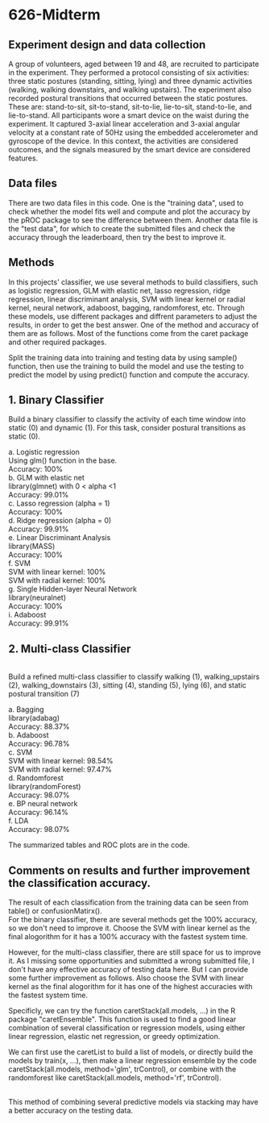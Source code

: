 # 626-Midterm

## Experiment design and data collection

A group of volunteers, aged between 19 and 48, are recruited to participate in the experiment. They performed a protocol consisting of six activities: three static postures (standing, sitting, lying) and three dynamic activities (walking, walking downstairs, and walking upstairs). The experiment also recorded postural transitions that occurred between the static postures. These are: stand-to-sit, sit-to-stand, sit-to-lie, lie-to-sit, stand-to-lie, and lie-to-stand. All participants wore a smart device on the waist during the experiment. It captured 3-axial linear acceleration and 3-axial angular velocity at a constant rate of 50Hz using the embedded accelerometer and gyroscope of the device. In this context, the activities are considered outcomes, and the signals measured by the smart device are considered features. 

## Data files 

There are two data files in this code. One is the "training data", used to check whether the model fits well and compute and plot the accuracy by the pROC package to see the difference between them. Another data file is the "test data", for which to create the submitted files and check the accuracy through the leaderboard, then try the best to improve it. 

## Methods
In this projects' classifier, we use several methods to build classifiers, such as logistic regression, GLM with elastic net, lasso regression, ridge regression, linear discriminant analysis, SVM with linear kernel or radial kernel, neural network, adaboost, bagging, randomforest, etc. Through these models, use different packages and diffrent parameters to adjust the results, in order to get the best answer. One of the method and accuracy of them are as follows. Most of the functions come from the caret package and other required packages.
<br/>

Split the training data into training and testing data by using sample() function, then use the training to build the model and use the testing to predict the model by using predict() function and compute the accuracy.

## 1. Binary Classifier
Build a binary classifier to classify the activity of each time window into static (0) and dynamic (1). For this task, consider postural transitions as static (0).
<br/>

a. Logistic regression 
<br/>
Using glm() function in the base.
<br/>
Accuracy: 100%
<br/>
b.  GLM with elastic net
<br/>
library(glmnet) with 0 < alpha <1
<br/>
Accuracy: 99.01%
<br/>
c. Lasso regression (alpha = 1)
<br/>
Accuracy: 100%
<br/>
d. Ridge regression (alpha = 0)
<br/>
Accuracy: 99.91%
<br/>
e. Linear Discriminant Analysis
<br/>
library(MASS)
<br/>
Accuracy: 100%
<br/>
f. SVM
<br/>
SVM with linear kernel: 100%
<br/>
SVM with radial kernel: 100%
<br/>
g. Single Hidden-layer Neural Network
<br/>
library(neuralnet)
<br/>
Accuracy: 100%
<br/>
i. Adaboost
<br/>
Accuracy:  99.91%
<br/>

## 2. Multi-class Classifier
<br/>
Build a refined multi-class classifier to classify walking (1), walking_upstairs (2), walking_downstairs (3), sitting (4), standing (5), lying (6), and static postural transition (7)
<br/>

a. Bagging
<br/>
library(adabag)
<br/>
Accuracy: 88.37%
<br/>
b. Adaboost
<br/>
Accuracy: 96.78%
<br/>
c. SVM
<br/>
SVM with linear kernel: 98.54%
<br/>
SVM with radial kernel: 97.47%
<br/>
d. Randomforest
<br/>
library(randomForest)
<br/>
Accuracy: 98.07%
<br/>
e. BP neural network
<br/>
Accuracy: 96.14%
<br/>
f. LDA
<br/>
Accuracy: 98.07%
<br/>

The summarized tables and ROC plots are in the code.

## Comments on results and further improvement the classification accuracy.
The result of each classification from the training data can be seen from table() or confusionMatirx().
<br/>
For the binary classifier, there are several methods get the 100% accuracy, so we don't need to improve it. Choose the SVM with linear kernel as the final alogorithm for it has a 100% accuracy with the fastest system time.
<br/>

However, for the multi-class classifier, there are still space for us to improve it. As I missing some opportunities and submitted a wrong submitted file, I don't have any effective accuracy of testing data here. But I can provide some further improvement as follows. Also choose the SVM with linear kernel as the final alogorithm for it has one of the highest accuracies with the fastest system time.
<br/>

Specificly, we can try the function caretStack(all.models, ...) in the R package "caretEnsemble". This function is used to find a good linear combination of several classification or regression models, using either linear regression, elastic net regression, or greedy optimization.
<br/>

We can first use the caretList to build a list of models, or directly build the models by train(x, ...), then make a linear regression ensemble by the code caretStack(all.models, method='glm', trControl), or combine with the randomforest like caretStack(all.models, method='rf', trControl). 

<br/>
This method of combining several predictive models via stacking may have a better accuracy on the testing data.




